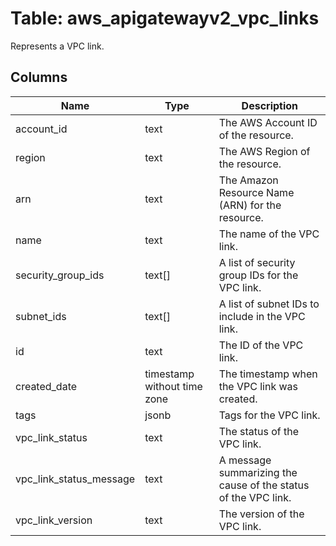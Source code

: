 
# Table: aws_apigatewayv2_vpc_links
Represents a VPC link.
## Columns
| Name        | Type           | Description  |
| ------------- | ------------- | -----  |
|account_id|text|The AWS Account ID of the resource.|
|region|text|The AWS Region of the resource.|
|arn|text|The Amazon Resource Name (ARN) for the resource.|
|name|text|The name of the VPC link.|
|security_group_ids|text[]|A list of security group IDs for the VPC link.|
|subnet_ids|text[]|A list of subnet IDs to include in the VPC link.|
|id|text|The ID of the VPC link.|
|created_date|timestamp without time zone|The timestamp when the VPC link was created.|
|tags|jsonb|Tags for the VPC link.|
|vpc_link_status|text|The status of the VPC link.|
|vpc_link_status_message|text|A message summarizing the cause of the status of the VPC link.|
|vpc_link_version|text|The version of the VPC link.|
